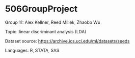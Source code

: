 # 506GroupProject

Group 11: Alex Kellner, Reed Millek, Zhaobo Wu

Topic: linear discriminant analysis (LDA)

Dataset source: https://archive.ics.uci.edu/ml/datasets/seeds

Languages: R, STATA, SAS
